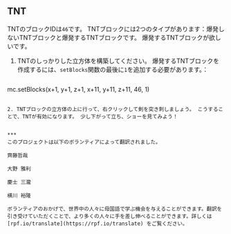 ## TNT

TNTのブロックIDは`46`です。 TNTブロックには2つのタイプがあります：爆発しないTNTブロックと爆発するTNTブロックです。 爆発するTNTブロックが欲しいです。

1. TNTのしっかりした立方体を構築してください。 爆発するTNTブロックを作成するには、`setBlocks`関数の最後に`1`を追加する必要があります。：
    
    ```python
mc.setBlocks(x+1, y+1, z+1, x+11, y+11, z+11, 46, 1)
```

2. TNTブロックの立方体の上に行って、右クリックして剣を突き刺しましょう。 こうすることで、TNTが有効になります。 少し下がって立ち、ショーを見てみよう！


***
このプロジェクトは以下のボランティアによって翻訳されました。

齊藤哲哉

大野 雅利

慶士 三瀧

横川 裕隆

ボランティアのおかげで、世界中の人々に母国語で学ぶ機会を与えることができます。翻訳を引き受けていただくことで、より多くの人々に手を差し伸べることができます。詳しくは [rpf.io/translate](https://rpf.io/translate) をご覧ください。